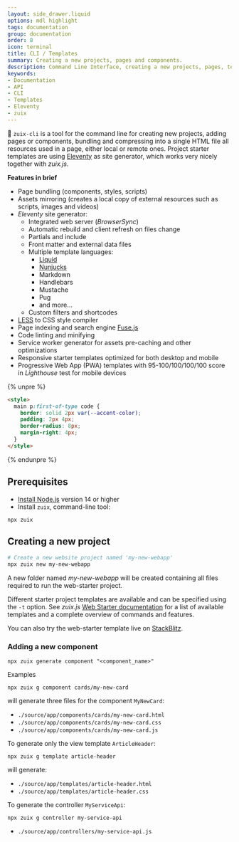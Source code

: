 ```yaml
---
layout: side_drawer.liquid
options: mdl highlight
tags: documentation
group: documentation
order: 8
icon: terminal
title: CLI / Templates
summary: Creating a new projects, pages and components.
description: Command Line Interface, creating a new projects, pages, templates and components.
keywords:
- Documentation
- API
- CLI
- Templates
- Eleventy
- zuix
---
```


🧰 `zuix-cli` is a tool for the command line for creating new projects, adding pages or components,
bundling and compressing into a single HTML file all resources used in a page, either local or remote ones.
Project starter templates are using [Eleventy](https://11ty.dev/) as site generator, which works very nicely
together with *zuix.js*.

**Features in brief**

- Page bundling (components, styles, scripts)
- Assets mirroring (creates a local copy of external resources such as scripts, images and videos)
- *Eleventy* site generator:
    * Integrated web server (*BrowserSync*)
    * Automatic rebuild and client refresh on files change
    * Partials and include
    * Front matter and external data files
    * Multiple template languages:
        - [Liquid](https://shopify.github.io/liquid/basics/introduction/)
        - [Nunjucks](https://mozilla.github.io/nunjucks/templating.html)
        - Markdown
        - Handlebars
        - Mustache
        - Pug
        - and more...
    * Custom filters and shortcodes
- [LESS](https://lesscss.org/) to CSS style compiler
- Page indexing and search engine [Fuse.js](https://fusejs.io/)
- Code linting and minifying
- Service worker generator for assets pre-caching and other optimizations
- Responsive starter templates optimized for both desktop and mobile
- Progressive Web App (PWA) templates with 95-100/100/100/100 score in *Lighthouse* test for mobile devices


{% unpre %}
```html
<style>
  main p:first-of-type code {
    border: solid 2px var(--accent-color);
    padding: 2px 4px;
    border-radius: 8px;
    margin-right: 4px;
  }
</style>
```
{% endunpre %}


## Prerequisites

- [Install Node.js](https://nodejs.org/en/download/) version 14 or higher
- Install `zuix`, command-line tool:

```shell
npx zuix
```


## Creating a new project

```bash
# Create a new website project named 'my-new-webapp'
npx zuix new my-new-webapp
```

A new folder named *my-new-webapp* will be created containing all files required to run the web-starter project.

Different starter project templates are available and can be specified using the `-t` option. See *zuix.js* [Web Starter documentation](https://zuixjs.github.io/zuix-web-starter/content/docs/getting-started/)
for a list of available templates and a complete overview of commands and features.


You can also try the web-starter template live on [StackBlitz](https://stackblitz.com/github/zuixjs/zuix-web-starter?terminal=start).


### Adding a new component

```shell
npx zuix generate component "<component_name>"
```

<label class="mdl-color-text--primary">Examples</label>
```shell
npx zuix g component cards/my-new-card
```

will generate three files for the component `MyNewCard`:

- `./source/app/components/cards/my-new-card.html`
- `./source/app/components/cards/my-new-card.css`
- `./source/app/components/cards/my-new-card.js`

To generate only the view template `ArticleHeader`:

```shell
npx zuix g template article-header
```

will generate:

- `./source/app/templates/article-header.html`
- `./source/app/templates/article-header.css`

To generate the controller `MyServiceApi`:

```shell
npx zuix g controller my-service-api
```

- `./source/app/controllers/my-service-api.js`
